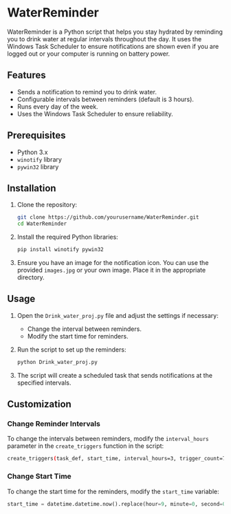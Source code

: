# WaterReminder

WaterReminder is a Python script that helps you stay hydrated by reminding you to drink water at regular intervals throughout the day. It uses the Windows Task Scheduler to ensure notifications are shown even if you are logged out or your computer is running on battery power.

## Features

- Sends a notification to remind you to drink water.
- Configurable intervals between reminders (default is 3 hours).
- Runs every day of the week.
- Uses the Windows Task Scheduler to ensure reliability.

## Prerequisites

- Python 3.x
- `winotify` library
- `pywin32` library

## Installation

1. Clone the repository:

    ```bash
    git clone https://github.com/yourusername/WaterReminder.git
    cd WaterReminder
    ```

2. Install the required Python libraries:

    ```bash
    pip install winotify pywin32
    ```

3. Ensure you have an image for the notification icon. You can use the provided `images.jpg` or your own image. Place it in the appropriate directory.

## Usage

1. Open the `Drink_water_proj.py` file and adjust the settings if necessary:
    - Change the interval between reminders.
    - Modify the start time for reminders.

2. Run the script to set up the reminders:

    ```bash
    python Drink_water_proj.py
    ```

3. The script will create a scheduled task that sends notifications at the specified intervals.

## Customization

### Change Reminder Intervals

To change the intervals between reminders, modify the `interval_hours` parameter in the `create_triggers` function in the script:

```bash
create_triggers(task_def, start_time, interval_hours=3, trigger_count=7)
```
### Change Start Time

To change the start time for the reminders, modify the `start_time` variable:

```python
start_time = datetime.datetime.now().replace(hour=9, minute=0, second=0, microsecond=0)
```





